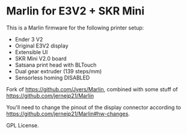 # Marlin for E3V2 + SKR Mini
This is a Marlin firmware for the following printer setup:
* Ender 3 V2
* Original E3V2 display
* Extensible UI
* SKR Mini V2.0 board
* Satsana print head with BLTouch
* Dual gear extruder (139 steps/mm)
* Sensorless homing DISABLED

Fork of https://github.com/Jyers/Marlin, combined with some stuff of https://github.com/jernejp21/Marlin

You'll need to change the pinout of the display connector according to https://github.com/jernejp21/Marlin#hw-changes.

GPL License.